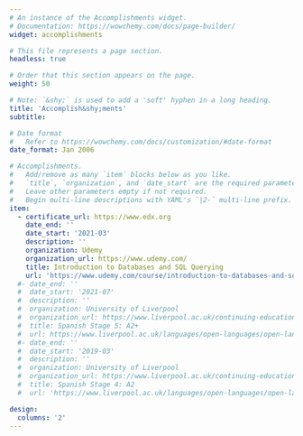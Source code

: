 ```yaml
---
# An instance of the Accomplishments widget.
# Documentation: https://wowchemy.com/docs/page-builder/
widget: accomplishments

# This file represents a page section.
headless: true

# Order that this section appears on the page.
weight: 50

# Note: `&shy;` is used to add a 'soft' hyphen in a long heading.
title: 'Accomplish&shy;ments'
subtitle:

# Date format
#   Refer to https://wowchemy.com/docs/customization/#date-format
date_format: Jan 2006

# Accomplishments.
#   Add/remove as many `item` blocks below as you like.
#   `title`, `organization`, and `date_start` are the required parameters.
#   Leave other parameters empty if not required.
#   Begin multi-line descriptions with YAML's `|2-` multi-line prefix.
item:
  - certificate_url: https://www.edx.org
    date_end: ''
    date_start: '2021-03'
    description: ''
    organization: Udemy
    organization_url: https://www.udemy.com/
    title: Introduction to Databases and SQL Querying
    url: 'https://www.udemy.com/course/introduction-to-databases-and-sql-querying/'
  #- date_end: ''
  #  date_start: '2021-07'
  #  description: ''
  #  organization: University of Liverpool
  #  organization_url: https://www.liverpool.ac.uk/continuing-education/
  #  title: Spanish Stage 5: A2+
  #  url: https://www.liverpool.ac.uk/languages/open-languages/open-languages/spanishcourses/spanishcourses5/
  #- date_end: ''
  #  date_start: '2019-03'
  #  description: ''
  #  organization: University of Liverpool
  #  organization_url: https://www.liverpool.ac.uk/continuing-education/
  #  title: Spanish Stage 4: A2
  #  url: 'https://www.liverpool.ac.uk/languages/open-languages/open-languages/spanishcourses/spanishcourses4/'

design:
  columns: '2'
---
```

